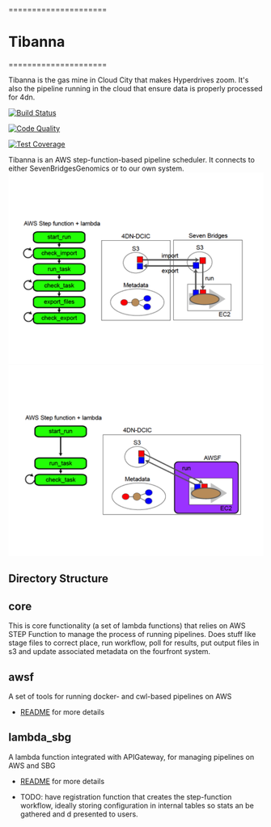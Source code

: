=====================
# Tibanna
=====================

Tibanna is the gas mine in Cloud City that makes Hyperdrives zoom.  It's also the pipeline running in the cloud that ensure data is properly processed for 4dn.

[![Build Status](https://travis-ci.org/4dn-dcic/tibanna.svg?branch=master)](https://travis-ci.org/4dn-dcic/tibanna)

[![Code Quality](https://api.codacy.com/project/badge/Grade/d2946b5bc0704e5c9a4893426a7e0314)](https://www.codacy.com/app/4dn/tibanna?utm_source=github.com&amp;utm_medium=referral&amp;utm_content=4dn-dcic/tibanna&amp;utm_campaign=Badge_Grade)

[![Test Coverage](https://api.codacy.com/project/badge/Coverage/d2946b5bc0704e5c9a4893426a7e0314)](https://www.codacy.com/app/4dn/tibanna?utm_source=github.com&amp;utm_medium=referral&amp;utm_content=4dn-dcic/tibanna&amp;utm_campaign=Badge_Coverage)

Tibanna is an AWS step-function-based pipeline scheduler. It connects to either SevenBridgesGenomics or to our own system.
![Tibanna-sbg](tibanna_sbg.png)
![Tibanna-awsf](tibanna_awsf.png)


## Directory Structure

## core
This is core functionality (a set of lambda functions) that relies on AWS STEP Function to manage the process of running pipelines.  Does stuff like stage files to correct place, run workflow, poll for results, put output files in s3 and update associated metadata on the fourfront system.


## awsf
A set of tools for running docker- and cwl-based pipelines on AWS
* [README](awsf/README.md) for more details

## lambda_sbg
A lambda function integrated with APIGateway, for managing pipelines on AWS and SBG
* [README](lambda_sbg/README.md) for more details

* TODO: have registration function that creates the step-function workflow, ideally storing
  configuration in internal tables so stats an be gathered and d presented to users. 
